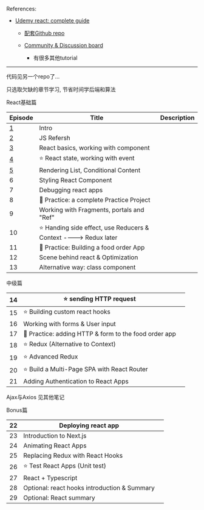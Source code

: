 References:

+ [Udemy react: complete guide](https://www.udemy.com/course/react-the-complete-guide-incl-redux/learn/lecture/25595350#overview)

  + [配套Github repo](https://github.com/academind/react-complete-guide-code/tree/01-getting-started)

  + [Community & Discussion board](https://academind.com/community/)
    + 有很多其他tutorial




---

代码见另一个repo了...

只选取欠缺的章节学习, 节省时间学后端和算法



React基础篇

| Episode             | Title                                                        | Description |
| ------------------- | ------------------------------------------------------------ | ----------- |
| [1](./C1/README.md) | Intro                                                        |             |
| [2](./C2/README.md) | JS Refersh                                                   |             |
| [3](./C3/README.md) | React basics, working with component                         |             |
| [4](./C4/README.md) | :star: React state, working with event                       |             |
| [5](./C5/README.md)                   | Rendering List, Conditional Content                          |             |
| 6                   | Styling React Component                                      |             |
| 7                   | Debugging react apps                                         |             |
| 8                   | :gem: Practice: a complete Practice Project                  |             |
| 9                   | Working with Fragments, portals and "Ref"                    |             |
| 10                  | :star: Handing side effect, use Reducers & Context   ----> Redux later |             |
| 11                  | :gem: Practice: Building a food order App                    |             |
| 12                  | Scene behind react & Optimization                            |             |
| 13                  | Alternative way: class component                             |             |

中级篇

| 14   | :star: sending HTTP request                              |      |
| ---- | -------------------------------------------------------- | ---- |
| 15   | :star: Building custom react hooks                       |      |
| 16   | Working with forms & User input                          |      |
| 17   | :gem: Practice: adding HTTP & form to the food order app |      |
| 18   | :star: Redux (Alternative to Context)                    |      |
| 19   | :star: Advanced Redux                                    |      |
| 20   | :star: Build a Multi-Page SPA with React Router          |      |
| 21   | Adding Authentication to React Apps                      |      |

Ajax与Axios 见其他笔记



Bonus篇

| 22   | Deploying react app                          |      |
| ---- | -------------------------------------------- | ---- |
| 23   | Introduction to Next.js                      |      |
| 24   | Animating React Apps                         |      |
| 25   | Replacing Redux with React Hooks             |      |
| 26   | :star: Test React Apps (Unit test)           |      |
| 27   | React + Typescript                           |      |
| 28   | Optional: react hooks introduction & Summary |      |
| 29   | Optional: React summary                      |      |
